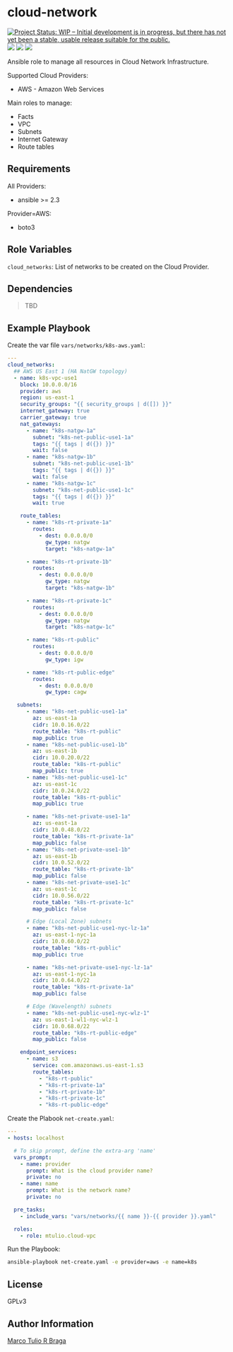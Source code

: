 cloud-network
=============

[![Project Status: WIP – Initial development is in progress, but there has not yet been a stable, usable release suitable for the public.](https://www.repostatus.org/badges/latest/wip.svg)](https://www.repostatus.org/#wip)
![](https://github.com/mtulio/ansible-role-cloud-network/actions/workflows/release.yml/badge.svg)
![](https://github.com/mtulio/ansible-role-cloud-network/actions/workflows/ci.yml/badge.svg?branch=main)
![](https://img.shields.io/ansible/role/59532)


Ansible role to manage all resources in Cloud Network Infrastructure.

Supported Cloud Providers:

* AWS - Amazon Web Services

Main roles to manage:

* Facts
* VPC
* Subnets
* Internet Gateway
* Route tables

Requirements
------------

All Providers:

* ansible >= 2.3

Provider=AWS:

* boto3


Role Variables
--------------

`cloud_networks`: List of networks to be created on the Cloud Provider.

Dependencies
------------

> TBD

Example Playbook
----------------

Create the var file `vars/networks/k8s-aws.yaml`:

```yaml
---
cloud_networks:
  ## AWS US East 1 (HA NatGW topology)
  - name: k8s-vpc-use1
    block: 10.0.0.0/16
    provider: aws
    region: us-east-1
    security_groups: "{{ security_groups | d([]) }}"
    internet_gateway: true
    carrier_gateway: true
    nat_gateways:
      - name: "k8s-natgw-1a"
        subnet: "k8s-net-public-use1-1a"
        tags: "{{ tags | d({}) }}"
        wait: false
      - name: "k8s-natgw-1b"
        subnet: "k8s-net-public-use1-1b"
        tags: "{{ tags | d({}) }}"
        wait: false
      - name: "k8s-natgw-1c"
        subnet: "k8s-net-public-use1-1c"
        tags: "{{ tags | d({}) }}"
        wait: true

    route_tables:
      - name: "k8s-rt-private-1a"
        routes:
          - dest: 0.0.0.0/0
            gw_type: natgw
            target: "k8s-natgw-1a"

      - name: "k8s-rt-private-1b"
        routes:
          - dest: 0.0.0.0/0
            gw_type: natgw
            target: "k8s-natgw-1b"

      - name: "k8s-rt-private-1c"
        routes:
          - dest: 0.0.0.0/0
            gw_type: natgw
            target: "k8s-natgw-1c"

      - name: "k8s-rt-public"
        routes:
          - dest: 0.0.0.0/0
            gw_type: igw

      - name: "k8s-rt-public-edge"
        routes:
          - dest: 0.0.0.0/0
            gw_type: cagw

   subnets:
      - name: "k8s-net-public-use1-1a"
        az: us-east-1a
        cidr: 10.0.16.0/22
        route_table: "k8s-rt-public"
        map_public: true
      - name: "k8s-net-public-use1-1b"
        az: us-east-1b
        cidr: 10.0.20.0/22
        route_table: "k8s-rt-public"
        map_public: true
      - name: "k8s-net-public-use1-1c"
        az: us-east-1c
        cidr: 10.0.24.0/22
        route_table: "k8s-rt-public"
        map_public: true

      - name: "k8s-net-private-use1-1a"
        az: us-east-1a
        cidr: 10.0.48.0/22
        route_table: "k8s-rt-private-1a"
        map_public: false
      - name: "k8s-net-private-use1-1b"
        az: us-east-1b
        cidr: 10.0.52.0/22
        route_table: "k8s-rt-private-1b"
        map_public: false
      - name: "k8s-net-private-use1-1c"
        az: us-east-1c
        cidr: 10.0.56.0/22
        route_table: "k8s-rt-private-1c"
        map_public: false

      # Edge (Local Zone) subnets
      - name: "k8s-net-public-use1-nyc-lz-1a"
        az: us-east-1-nyc-1a
        cidr: 10.0.60.0/22
        route_table: "k8s-rt-public"
        map_public: true

      - name: "k8s-net-private-use1-nyc-lz-1a"
        az: us-east-1-nyc-1a
        cidr: 10.0.64.0/22
        route_table: "k8s-rt-private-1a"
        map_public: false

      # Edge (Wavelength) subnets
      - name: "k8s-net-public-use1-nyc-wlz-1"
        az: us-east-1-wl1-nyc-wlz-1
        cidr: 10.0.68.0/22
        route_table: "k8s-rt-public-edge"
        map_public: false

    endpoint_services:
      - name: s3
        service: com.amazonaws.us-east-1.s3
        route_tables:
          - "k8s-rt-public"
          - "k8s-rt-private-1a"
          - "k8s-rt-private-1b"
          - "k8s-rt-private-1c"
          - "k8s-rt-public-edge"

```

Create the Plabook `net-create.yaml`:

```yaml
---
- hosts: localhost

  # To skip prompt, define the extra-arg 'name'
  vars_prompt:
    - name: provider
      prompt: What is the cloud provider name?
      private: no
    - name: name
      prompt: What is the network name?
      private: no

  pre_tasks:
    - include_vars: "vars/networks/{{ name }}-{{ provider }}.yaml"

  roles:
    - role: mtulio.cloud-vpc
```

Run the Playbook:

```bash
ansible-playbook net-create.yaml -e provider=aws -e name=k8s
```

License
-------

GPLv3

Author Information
------------------

[Marco Tulio R Braga](https://github.com/mtulio)
